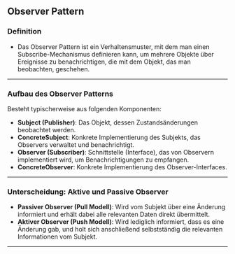 ## Observer Pattern

### Definition
- Das Observer Pattern ist ein Verhaltensmuster, mit dem man einen Subscribe-Mechanismus definieren kann, um mehrere Objekte über Ereignisse zu benachrichtigen, die mit dem Objekt, das man beobachten, geschehen.

---

### Aufbau des Observer Patterns

Besteht typischerweise aus folgenden Komponenten:

- **Subject (Publisher)**: Das Objekt, dessen Zustandsänderungen beobachtet werden.
- **ConcreteSubject**: Konkrete Implementierung des Subjekts, das Observers verwaltet und benachrichtigt.
- **Observer (Subscriber)**: Schnittstelle (Interface), das von Observern implementiert wird, um Benachrichtigungen zu empfangen.
- **ConcreteObserver**: Konkrete Implementierung des Observer-Interfaces.

---

### Unterscheidung: Aktive und Passive Observer

- **Passiver Observer (Pull Modell)**: Wird vom Subjekt über eine Änderung informiert und erhält dabei alle relevanten Daten direkt übermittelt.
- **Aktiver Observer (Push Modell)**: Wird lediglich informiert, dass es eine Änderung gab, und holt sich anschließend selbstständig die relevanten Informationen vom Subjekt.

---